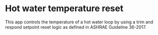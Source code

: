 ﻿# Hot water temperature reset

This app controls the temperature of a hot water loop by using a trim and respond setpoint reset logic as defined in ASHRAE Guideline 36-2017.
